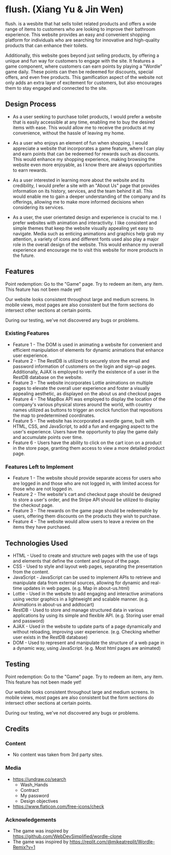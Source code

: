 # flush. (Xiang Yu & Jin Wen)
flush. is a wesbite that hat sells toilet related products and offers a wide range of items to customers who are looking to improve their bathroom experience. This website provides an easy and convenient shopping platform for individuals who are searching for innovative and high-quality products that can enhance their toilets. 

Additionally, this website goes beyond just selling products, by offering a unique and fun way for customers to engage with the site. It features a game component, where customers can earn points by playing a "Wordle" game daily. These points can then be redeemed for discounts, special offers, and even free products. This gamification aspect of the website not only adds an extra layer of excitement for customers, but also encourages them to stay engaged and connected to the site.
## Design Process
* As a user seeking to purchase toilet products, I would prefer a website that is easily accessible at any time, enabling me to buy the desired items with ease. This would allow me to receive the products at my convenience, without the hassle of leaving my home.

* As a user who enjoys an element of fun when shopping, I would appreciate a website that incorporates a game feature, where I can play and earn points that can be redeemed for rewards such as discounts. This would enhance my shopping experience, making browsing the website even more enjoyable, as I know there are always opportunities to earn rewards.

* As a user interested in learning more about the website and its credibility, I would prefer a site with an "About Us" page that provides information on its history, services, and the team behind it all. This would enable me to gain a deeper understanding of the company and its offerings, allowing me to make more informed decisions when considering its services.

* As a user, the user orientated design and experience is crucial to me. I prefer websites with animation and interactivity. I like consistent and simple themes that keep the website visually appealing yet easy to navigate. Media such as enticing animations and graphics help grab my attention, a variety of icons and different fonts used also play a major role in the overall design of the website. This would enhance my overall experience and encourage me to visit this website for more products in the future.

## Features
Point redemption: 
Go to the "Game" page.
Try to redeem an item, any item.
This feature has not been made yet!

Our website looks consistent throughout large and medium screens. In mobile views, most pages are also consistent but the form sections do intersect other sections at certain points.

During our testing, we've not discovered any bugs or problems.

### Existing Features
* Feature 1 - The DOM is used in animating a website for convenient and efficient manipulation of elements for dynamic animations that enhance user experience.
* Feature 2 - The RestDB is utilized to securely store the email and password information of customers on the login and sign-up pages. Additionally, AJAX is employed to verify the existence of a user in the RestDB database on the website.
* Feature 3 - The website incorporates Lottie animations on multiple pages to elevate the overall user experience and foster a visually appealing aesthetic, as displayed on the about us and checkout pages
* Feature 4 - The MapBox API was employed to display the location of the company's various physical stores around the world, with country names utilized as buttons to trigger an onclick function that repositions the map to predetermined coordinates.
* Feature 5 - The website has incorporated a wordle game, built with HTML, CSS, and JavaScript, to add a fun and engaging aspect to the user's experience. Users have the opportunity to play the game daily and accumulate points over time.
* Feature 6 - Users have the ability to click on the cart icon on a product in the store page, granting them access to view a more detailed product page.

### Features Left to Implement
* Feature 1 - The website should provide separate access for users who are logged in and those who are not logged in, with limited access for those who are not logged in.
* Feature 2 - The website's cart and checkout page should be designed to store a user's order, and the Stripe API should be utilized to display the checkout page.
* Feature 3 - The rewards on the game page should be redeemable by users, offering them discounts on the products they wish to purchase.
* Feature 4 - The website would allow users to leave a review on the items they have purchased.

## Technologies Used
* HTML - Used to create and structure web pages with the use of tags and elements that define the content and layout of the page.
* CSS - Used to style and layout web pages, separating the presentation from the content.
* JavaScript - JavaScript can be used to implement APIs to retrieve and manipulate data from external sources, allowing for dynamic and real-time updates in web pages. (e.g. Map in about-us.html)
* Lottie - Used in the website to add engaging and interactive animations using vector graphics in a lightweight and scalable manner. (e.g. Animations in about-us and addtocart)
* RestDB - Used to store and manage structured data in various applications by using its simple and flexible API. (e.g. Storing user email and password)
* AJAX - Used in the website to update parts of a page dynamically and without reloading, improving user experience. (e.g. Checking whether user exists in the RestDB database)
* DOM - Used to represent and manipulate the structure of a web page in a dynamic way, using JavaScript. (e.g. Most html pages are animated)

## Testing
Point redemption: Go to the "Game" page. Try to redeem an item, any item. This feature has not been made yet!

Our website looks consistent throughout large and medium screens. In mobile views, most pages are also consistent but the form sections do intersect other sections at certain points.

During our testing, we've not discovered any bugs or problems.


## Credits

### Content
* No content was taken from 3rd party sites.
### Media
*  https://undraw.co/search
   * Wash_Hands
   * Contract
   * My password
   * Design objectives
*  https://www.flaticon.com/free-icons/check
### Acknowledgements
* The game was inspired by https://github.com/WebDevSimplified/wordle-clone
* The game was inspired by https://replit.com/@mikeatreplit/Wordle-Remix?v=1

